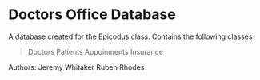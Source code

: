 Doctors Office Database
=======================
A database created for the Epicodus class.
Contains the following classes
> Doctors
> Patients
> Appoinments
> Insurance

Authors:
Jeremy Whitaker
Ruben Rhodes

